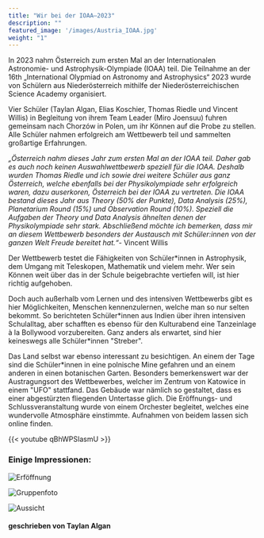 ```yaml
---
title: "Wir bei der IOAA–2023"
description: ""
featured_image: '/images/Austria_IOAA.jpg'
weight: "1"
---
```



In 2023 nahm Österreich zum ersten Mal an der Internationalen Astronomie- und Astrophysik-Olympiade (IOAA) teil. Die Teilnahme an der 16th „International Olypmiad on Astronomy and Astrophysics“ 2023 wurde von Schülern aus Niederösterreich mithilfe der Niederösterreichischen Science Academy organisiert.

Vier Schüler (Taylan Algan, Elias Koschier, Thomas Riedle und Vincent Willis) in Begleitung von ihrem Team Leader (Miro Joensuu) fuhren gemeinsam nach Chorzów in Polen, um ihr Können auf die Probe zu stellen. Alle Schüler nahmen erfolgreich am Wettbewerb teil und sammelten großartige Erfahrungen.

*„Österreich nahm dieses Jahr zum ersten Mal an der IOAA teil. Daher gab es auch noch keinen Auswahlwettbewerb speziell für die IOAA. Deshalb wurden Thomas Riedle und ich sowie drei weitere Schüler aus ganz Österreich, welche ebenfalls bei der Physikolympiade sehr erfolgreich waren, dazu auserkoren, Österreich bei der IOAA zu vertreten. Die IOAA bestand dieses Jahr aus Theory (50% der Punkte), Data Analysis (25%), Planetarium Round (15%) und Observation Round (10%). Speziell die Aufgaben der Theory und Data Analysis ähnelten denen der Physikolympiade sehr stark. Abschließend möchte ich bemerken, dass mir an diesem Wettbewerb besonders der Austausch mit Schüler:innen von der ganzen Welt Freude bereitet hat.“*- Vincent Willis


Der Wettbewerb testet die Fähigkeiten von Schüler\*innen in Astrophysik, dem Umgang mit Teleskopen, Mathematik und vielem mehr. Wer sein Können weit über das in der Schule beigebrachte vertiefen will, ist hier richtig aufgehoben.

Doch auch außerhalb vom Lernen und des intensiven Wettbewerbs gibt es hier Möglichkeiten, Menschen kennenzulernen, welche man so nur selten bekommt. So berichteten Schüler\*innen aus Indien über ihren intensiven Schulalltag, aber schafften es ebenso für den Kulturabend eine Tanzeinlage à la Bollywood vorzubereiten. Ganz anders als erwartet, sind hier keineswegs alle Schüler\*innen "Streber".

Das Land selbst war ebenso interessant zu besichtigen. An einem der Tage sind die Schüler\*innen in eine polnische Mine gefahren und an einem anderen in einen botanischen Garten. Besonders bemerkenswert war der Austragungsort des Wettbewerbes, welcher im Zentrum von Katowice in einem "UFO" stattfand. Das Gebäude war nämlich so gestaltet, dass es einer abgestürzten fliegenden Untertasse glich. Die Eröffnungs- und Schlussveranstaltung wurde von einem Orchester begleitet, welches eine wundervolle Atmosphäre einstimmte. Aufnahmen von beidem lassen sich online finden.


{{< youtube qBhWPSIasmU >}}


### Einige Impressionen:

![Erföffnung](/astro/images/Austria_in_full.jpg)

![Gruppenfoto](/astro/images/Austria_picture.jpg)

![Aussicht](/astro/images/Greetings-from-IOAA_2.jpg)

#### geschrieben von Taylan Algan




<!--## **English version:** We at the International Astronomy and Astrophysics Olympiad (IOAA)

This year, Austria participated for the first time in the International Astronomy and Astrophysics Olympiad (IOAA)! The participation in the 16th „International Olympiad on Astronomy and Astrophysics“ 2023 was organized by students from Lower Austria with the assistance of the Lower Austrian Science Academy.

Four students (Taylan Algan, Elias Koschier, Thomas Riedle, and Vincent Willis) accompanied by their team leader (Miro Joensuu) traveled to Chorzów, Poland, to test their skills. Unfortunately, the students did not win any prizes this year. Nevertheless, the trip was worthwhile as they gained valuable experiences and learned a lot.

Here are some impressions from them:

*„I had the opportunity to expand my knowledge of astronomy fivefold and to perform a traditional war dance with students from Saudi Arabia. It was definitely worth it, especially if you have an interest in physics, this competition is a great opportunity.“* – Taylan Algan

*„Austria participated in IOAA for the first time this year. Therefore, there was no specific selection competition for IOAA. That’s why Thomas Riedle and I, along with three other students from all over Austria who were also very successful in the Physics Olympiad, were chosen to represent Austria at IOAA. IOAA consisted of Theory (50% of the points), Data Analysis (25%), Planetarium Round (15%), and Observation Round (10%). Specifically, the tasks in Theory and Data Analysis were very similar to those in the Physics Olympiad. In conclusion, I would like to note that what I enjoyed most about this competition was the exchange with students from all over the world.“* – Vincent Willis

The competition is one that tests students‘ skills in astrophysics, telescope operation, mathematics, and much more. Those who want to push their abilities beyond the level provided by the school curriculum are in the right place here.

But even beyond learning and the intense competition, there is an opportunity to meet impressive people here. Students from India, who talked about their intense school routines, still managed to prepare a Bollywood-style dance performance for the cultural evening. Although all the students here would probably fall into the category of „nerds,“ they are quite different from what one might expect.

The organizers were very kind and made the stay in Poland very pleasant. Although there were occasional difficulties, such as when Taylan had to go to the hospital because he had injured his head on a playground, everyone did their best to ensure that the competition ran as smoothly as possible.

The country itself was also interesting to visit. For example, one day the students visited a mine in Poland, and on another day, they went to a botanical garden. Particularly noteworthy was the venue of the competition, which took place in the center of Katowice in a UFO-shaped building. The building was designed to resemble a crashed UFO. The opening and closing of the event were accompanied by an orchestra, which made the whole experience even more exciting. Recordings of both can be found online.

{{< youtube qBhWPSIasmU >}}

The students intend to try to organize the competition again in the future. Those interested in astronomy should consider signing up for the Science Academy’s space program or participating in the Physics Olympiad!“



### About the author:

Taylan Algan | is a 19-year-old student (and now a physics student) who has a keen interest in all areas of science, particularly subjects like physics and mathematics. During his school years, he participated in several physics, mathematics, and computer science competitions in Austria as well as internationally. In his free time, he is most interested in learning new things, from Chinese Buddhism to „hacking“, he has already tried many things.-->
